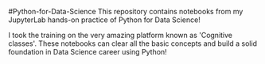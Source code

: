 #Python-for-Data-Science
This repository contains notebooks from my JupyterLab hands-on practice of Python for Data Science!

I took the training on the very amazing platform known as 'Cognitive classes'.
These notebooks can clear all the basic concepts and build a solid foundation in Data Science career using Python!
